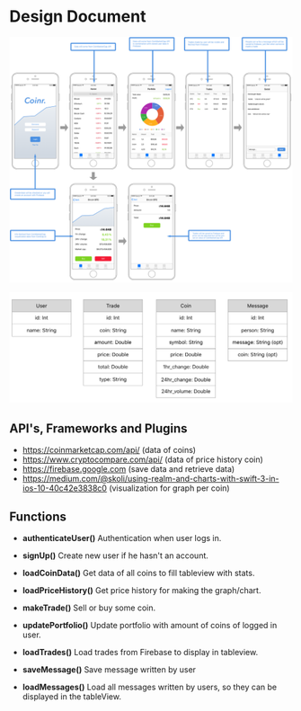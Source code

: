 # Design Document

![alt text](https://github.com/jimiduiveman/CryptoApp/blob/master/doc/sketch_detailed.png)

![alt text](https://github.com/jimiduiveman/CryptoApp/blob/master/doc/crypto_models.png)


## API's, Frameworks and Plugins

- https://coinmarketcap.com/api/ (data of coins)
- https://www.cryptocompare.com/api/ (data of price history coin)
- https://firebase.google.com (save data and retrieve data)
- https://medium.com/@skoli/using-realm-and-charts-with-swift-3-in-ios-10-40c42e3838c0 (visualization for graph per coin)


## Functions

- **authenticateUser()**
Authentication when user logs in.

- **signUp()**
Create new user if he hasn't an account.

- **loadCoinData()**
Get data of all coins to fill tableview with stats.

- **loadPriceHistory()**
Get price history for making the graph/chart.

- **makeTrade()**
Sell or buy some coin.

- **updatePortfolio()**
Update portfolio with amount of coins of logged in user.

- **loadTrades()**
Load trades from Firebase to display in tableview.

- **saveMessage()**
Save message written by user

- **loadMessages()**
Load all messages written by users, so they can be displayed in the tableView.
